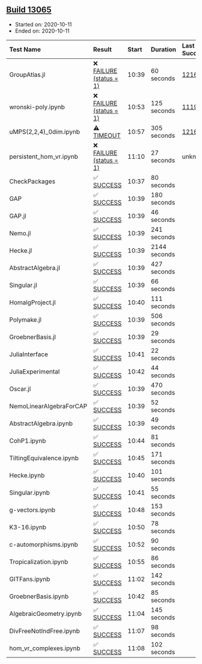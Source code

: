 ## [Build 13065](https://oscarci.mathematik.uni-kl.de/job/oscar/13065/)

* Started on: 2020-10-11
* Ended on: 2020-10-11

| Test Name    | Result | Start | Duration | Last Success | First Failure |
|:-------------|:-------|:------|:---------|:-------------|:--------------|
| GroupAtlas.jl | ❌ [FAILURE (status = 1)](https://oscarci.mathematik.uni-kl.de/job/oscar/13065/artifact/logs/build-13065/GroupAtlas.jl.log) | 10:39 | 60 seconds | [12167](https://oscarci.mathematik.uni-kl.de/job/oscar/12167/) | [12168](https://oscarci.mathematik.uni-kl.de/job/oscar/12168/) |
| wronski-poly.ipynb | ❌ [FAILURE (status = 1)](https://oscarci.mathematik.uni-kl.de/job/oscar/13065/artifact/logs/build-13065/wronski-poly.ipynb.log) | 10:53 | 125 seconds | [11192](https://oscarci.mathematik.uni-kl.de/job/oscar/11192/) | [11193](https://oscarci.mathematik.uni-kl.de/job/oscar/11193/) |
| uMPS(2,2,4)_0dim.ipynb | ⚠ [TIMEOUT](https://oscarci.mathematik.uni-kl.de/job/oscar/13065/artifact/logs/build-13065/uMPS-2-2-4-_0dim.ipynb.log) | 10:57 | 305 seconds | [12167](https://oscarci.mathematik.uni-kl.de/job/oscar/12167/) | [12168](https://oscarci.mathematik.uni-kl.de/job/oscar/12168/) |
| persistent_hom_vr.ipynb | ❌ [FAILURE (status = 1)](https://oscarci.mathematik.uni-kl.de/job/oscar/13065/artifact/logs/build-13065/persistent_hom_vr.ipynb.log) | 11:10 | 27 seconds | unknown | unknown |
| CheckPackages | ✅ [SUCCESS](https://oscarci.mathematik.uni-kl.de/job/oscar/13065/artifact/logs/build-13065/CheckPackages.log) | 10:37 | 80 seconds |  |  |
| GAP | ✅ [SUCCESS](https://oscarci.mathematik.uni-kl.de/job/oscar/13065/artifact/logs/build-13065/GAP.log) | 10:39 | 180 seconds |  |  |
| GAP.jl | ✅ [SUCCESS](https://oscarci.mathematik.uni-kl.de/job/oscar/13065/artifact/logs/build-13065/GAP.jl.log) | 10:39 | 46 seconds |  |  |
| Nemo.jl | ✅ [SUCCESS](https://oscarci.mathematik.uni-kl.de/job/oscar/13065/artifact/logs/build-13065/Nemo.jl.log) | 10:39 | 241 seconds |  |  |
| Hecke.jl | ✅ [SUCCESS](https://oscarci.mathematik.uni-kl.de/job/oscar/13065/artifact/logs/build-13065/Hecke.jl.log) | 10:39 | 2144 seconds |  |  |
| AbstractAlgebra.jl | ✅ [SUCCESS](https://oscarci.mathematik.uni-kl.de/job/oscar/13065/artifact/logs/build-13065/AbstractAlgebra.jl.log) | 10:39 | 427 seconds |  |  |
| Singular.jl | ✅ [SUCCESS](https://oscarci.mathematik.uni-kl.de/job/oscar/13065/artifact/logs/build-13065/Singular.jl.log) | 10:39 | 66 seconds |  |  |
| HomalgProject.jl | ✅ [SUCCESS](https://oscarci.mathematik.uni-kl.de/job/oscar/13065/artifact/logs/build-13065/HomalgProject.jl.log) | 10:40 | 111 seconds |  |  |
| Polymake.jl | ✅ [SUCCESS](https://oscarci.mathematik.uni-kl.de/job/oscar/13065/artifact/logs/build-13065/Polymake.jl.log) | 10:39 | 506 seconds |  |  |
| GroebnerBasis.jl | ✅ [SUCCESS](https://oscarci.mathematik.uni-kl.de/job/oscar/13065/artifact/logs/build-13065/GroebnerBasis.jl.log) | 10:39 | 29 seconds |  |  |
| JuliaInterface | ✅ [SUCCESS](https://oscarci.mathematik.uni-kl.de/job/oscar/13065/artifact/logs/build-13065/JuliaInterface.log) | 10:41 | 22 seconds |  |  |
| JuliaExperimental | ✅ [SUCCESS](https://oscarci.mathematik.uni-kl.de/job/oscar/13065/artifact/logs/build-13065/JuliaExperimental.log) | 10:42 | 44 seconds |  |  |
| Oscar.jl | ✅ [SUCCESS](https://oscarci.mathematik.uni-kl.de/job/oscar/13065/artifact/logs/build-13065/Oscar.jl.log) | 10:39 | 470 seconds |  |  |
| NemoLinearAlgebraForCAP | ✅ [SUCCESS](https://oscarci.mathematik.uni-kl.de/job/oscar/13065/artifact/logs/build-13065/NemoLinearAlgebraForCAP.log) | 10:39 | 52 seconds |  |  |
| AbstractAlgebra.ipynb | ✅ [SUCCESS](https://oscarci.mathematik.uni-kl.de/job/oscar/13065/artifact/logs/build-13065/AbstractAlgebra.ipynb.log) | 10:39 | 49 seconds |  |  |
| CohP1.ipynb | ✅ [SUCCESS](https://oscarci.mathematik.uni-kl.de/job/oscar/13065/artifact/logs/build-13065/CohP1.ipynb.log) | 10:44 | 81 seconds |  |  |
| TiltingEquivalence.ipynb | ✅ [SUCCESS](https://oscarci.mathematik.uni-kl.de/job/oscar/13065/artifact/logs/build-13065/TiltingEquivalence.ipynb.log) | 10:45 | 171 seconds |  |  |
| Hecke.ipynb | ✅ [SUCCESS](https://oscarci.mathematik.uni-kl.de/job/oscar/13065/artifact/logs/build-13065/Hecke.ipynb.log) | 10:40 | 101 seconds |  |  |
| Singular.ipynb | ✅ [SUCCESS](https://oscarci.mathematik.uni-kl.de/job/oscar/13065/artifact/logs/build-13065/Singular.ipynb.log) | 10:41 | 55 seconds |  |  |
| g-vectors.ipynb | ✅ [SUCCESS](https://oscarci.mathematik.uni-kl.de/job/oscar/13065/artifact/logs/build-13065/g-vectors.ipynb.log) | 10:48 | 153 seconds |  |  |
| K3-16.ipynb | ✅ [SUCCESS](https://oscarci.mathematik.uni-kl.de/job/oscar/13065/artifact/logs/build-13065/K3-16.ipynb.log) | 10:50 | 78 seconds |  |  |
| c-automorphisms.ipynb | ✅ [SUCCESS](https://oscarci.mathematik.uni-kl.de/job/oscar/13065/artifact/logs/build-13065/c-automorphisms.ipynb.log) | 10:52 | 90 seconds |  |  |
| Tropicalization.ipynb | ✅ [SUCCESS](https://oscarci.mathematik.uni-kl.de/job/oscar/13065/artifact/logs/build-13065/Tropicalization.ipynb.log) | 10:55 | 86 seconds |  |  |
| GITFans.ipynb | ✅ [SUCCESS](https://oscarci.mathematik.uni-kl.de/job/oscar/13065/artifact/logs/build-13065/GITFans.ipynb.log) | 11:02 | 142 seconds |  |  |
| GroebnerBasis.ipynb | ✅ [SUCCESS](https://oscarci.mathematik.uni-kl.de/job/oscar/13065/artifact/logs/build-13065/GroebnerBasis.ipynb.log) | 10:42 | 85 seconds |  |  |
| AlgebraicGeometry.ipynb | ✅ [SUCCESS](https://oscarci.mathematik.uni-kl.de/job/oscar/13065/artifact/logs/build-13065/AlgebraicGeometry.ipynb.log) | 11:04 | 145 seconds |  |  |
| DivFreeNotIndFree.ipynb | ✅ [SUCCESS](https://oscarci.mathematik.uni-kl.de/job/oscar/13065/artifact/logs/build-13065/DivFreeNotIndFree.ipynb.log) | 11:07 | 98 seconds |  |  |
| hom_vr_complexes.ipynb | ✅ [SUCCESS](https://oscarci.mathematik.uni-kl.de/job/oscar/13065/artifact/logs/build-13065/hom_vr_complexes.ipynb.log) | 11:08 | 102 seconds |  |  |
